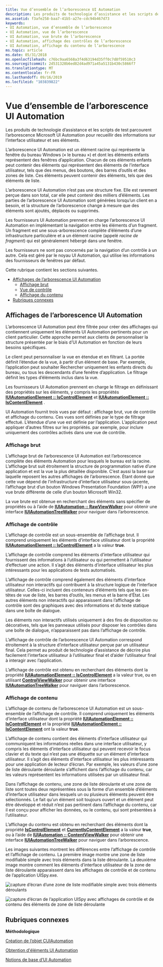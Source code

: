 ```yaml
---
title: Vue d’ensemble de l’arborescence UI Automation
description: Les produits de technologie d’assistance et les scripts de test parcourent l’arborescence Microsoft UI Automation pour recueillir des informations sur l’interface utilisateur et ses éléments.
ms.assetid: f3afe258-baa7-41b5-a27e-cdc94b467d73
keywords:
- UI Automation, vue d’ensemble de l’arborescence
- UI Automation, vue de l’arborescence
- UI Automation, vue brute de l’arborescence
- UI Automation, affichage des contrôles de l’arborescence
- UI Automation, affichage du contenu de l’arborescence
ms.topic: article
ms.date: 05/31/2018
ms.openlocfilehash: c76bc9aa6568a3f4d63194d35ff0c7d8f59510c3
ms.sourcegitcommit: 2d531328b6ed82d4ad971a45a5131b430c5866f7
ms.translationtype: MT
ms.contentlocale: fr-FR
ms.lasthandoff: 09/16/2019
ms.locfileid: "103839822"
---
```

# <a name="ui-automation-tree-overview"></a>Vue d’ensemble de l’arborescence UI Automation

Les produits de technologie d’assistance et les scripts de test parcourent l’arborescence Microsoft UI Automation pour recueillir des informations sur l’interface utilisateur et ses éléments.

L’arborescence UI Automation est un élément racine qui représente la fenêtre du bureau Windows (« le bureau ») et dont les éléments enfants représentent des fenêtres d’application. Chacun de ces éléments enfants peut contenir des éléments qui représentent des éléments de l’interface utilisateur, tels que des menus, des boutons, des barres d’outils et des zones de liste. Ces éléments peuvent contenir des éléments, tels que des éléments de liste.

L’arborescence UI Automation n’est pas une structure fixe. Elle est rarement perçue dans son total, car elle peut contenir des milliers d’éléments. Les parties de l’arborescence UI Automation sont générées lorsqu’un client en a besoin, et la structure de l’arborescence change à mesure que des éléments sont ajoutés, déplacés ou supprimés.

Les fournisseurs UI Automation prennent en charge l’arborescence UI Automation en implémentant la navigation entre les éléments d’un fragment. Un fragment est une sous-arborescence complète d’éléments d’une infrastructure particulière et a un élément racine (appelé *racine de fragment*) qui est généralement hébergé dans une fenêtre.

Les fournisseurs ne sont pas concernés par la navigation d’un contrôle à un autre. Cela est géré par le noyau UI Automation, qui utilise les informations des fournisseurs de fenêtres par défaut.

Cette rubrique contient les sections suivantes.

-   [Affichages de l’arborescence UI Automation](#views-of-the-ui-automation-tree)
    -   [Affichage brut](#raw-view)
    -   [Vue de contrôle](#control-view)
    -   [Affichage du contenu](#content-view)
-   [Rubriques connexes](#related-topics)

## <a name="views-of-the-ui-automation-tree"></a>Affichages de l’arborescence UI Automation

L’arborescence UI Automation peut être filtrée pour créer des affichages qui contiennent uniquement les éléments UI Automation pertinents pour un client particulier. Cette approche permet aux clients de personnaliser la structure présentée par le biais d’UI Automation en fonction de leurs besoins spécifiques.

Le client peut personnaliser la vue en étendue et en filtrant. La portée définit l’étendue de la vue, à partir d’un élément de base. Par exemple, l’application peut souhaiter Rechercher uniquement les enfants directs du bureau, ou tous les descendants d’une fenêtre d’application. Le filtrage définit les types d’éléments inclus dans la vue.

Les fournisseurs UI Automation prennent en charge le filtrage en définissant des propriétés sur les éléments, y compris les propriétés [**IUIAutomationElement :: IsControlElement**](/windows/desktop/api/UIAutomationClient/nf-uiautomationclient-iuiautomationelement-get_currentiscontrolelement) et [**IUIAutomationElement :: IsContentElement**](/windows/desktop/api/UIAutomationClient/nf-uiautomationclient-iuiautomationelement-get_currentiscontentelement) .

UI Automation fournit trois vues par défaut : affichage brut, vue de contrôle et affichage du contenu. Ces vues sont définies par le type de filtrage effectué. L’étendue d’une vue est définie par l’application. L’application peut appliquer d’autres filtres sur les propriétés. par exemple, pour inclure uniquement des contrôles activés dans une vue de contrôle.

### <a name="raw-view"></a>Affichage brut

L’affichage brut de l’arborescence UI Automation est l’arborescence complète des éléments Automation pour lesquels le bureau est la racine. L’affichage brut suit étroitement la structure de programmation native d’une application et est la vue la plus détaillée disponible. C’est aussi la base sur laquelle reposent les autres affichages de l’arborescence. Étant donné que cette vue dépend de l’infrastructure d’interface utilisateur sous-jacente, l’affichage brut d’un bouton Windows Presentation Foundation (WPF) a une vue brute différente de celle d’un bouton Microsoft Win32.

La vue brute est obtenue en recherchant des éléments sans spécifier de propriétés ou à l’aide de [**IUIAutomation :: RawViewWalker**](/windows/desktop/api/UIAutomationClient/nf-uiautomationclient-iuiautomation-get_rawviewwalker) pour obtenir une interface [**IUIAutomationTreeWalker**](/windows/desktop/api/UIAutomationClient/nn-uiautomationclient-iuiautomationtreewalker) pour naviguer dans l’arborescence.

### <a name="control-view"></a>Affichage de contrôle

L’affichage de contrôle est un sous-ensemble de l’affichage brut. Il comprend uniquement les éléments d’interface utilisateur dont la propriété [**IUIAutomationElement :: IsControlElement**](/windows/desktop/api/UIAutomationClient/nf-uiautomationclient-iuiautomationelement-get_currentiscontrolelement) a la valeur **true**.

L’affichage de contrôle comprend les éléments d’interface utilisateur qui fournissent des informations à l’utilisateur ou qui permettent à l’utilisateur d’effectuer une action. Il s’agit des éléments d’interface utilisateur les plus intéressants pour les applications de tests automatisés.

L’affichage de contrôle comprend également des éléments d’interface utilisateur non interactifs qui contribuent à la structure logique de l’interface utilisateur. Celles-ci incluent des conteneurs d’éléments tels que les en-têtes de vue de liste, les barres d’outils, les menus et la barre d’État. Les autres éléments non interactifs qui apparaissent dans l’affichage de contrôle sont des graphiques avec des informations et du texte statique dans une boîte de dialogue.

Les éléments non interactifs utilisés uniquement à des fins de disposition ou décoratives, tels que les panneaux utilisés pour disposer les contrôles dans une boîte de dialogue, n’apparaissent pas dans l’affichage de contrôle.

L’affichage de contrôle de l’arborescence UI Automation correspond étroitement à la structure d’interface utilisateur perçue par un utilisateur final. Cela permet au produit de technologie d’assistance de décrire plus facilement l’interface utilisateur à l’utilisateur final et d’aider l’utilisateur final à interagir avec l’application.

L’affichage de contrôle est obtenu en recherchant des éléments dont la propriété [**IUIAutomationElement :: IsControlElement**](/windows/desktop/api/UIAutomationClient/nf-uiautomationclient-iuiautomationelement-get_currentiscontrolelement) a la valeur true, ou en utilisant [**ControlViewWalker**](/windows/desktop/api/UIAutomationClient/nf-uiautomationclient-iuiautomation-get_controlviewwalker) pour obtenir une interface [**IUIAutomationTreeWalker**](/windows/desktop/api/UIAutomationClient/nn-uiautomationclient-iuiautomationtreewalker) pour naviguer dans l’arborescence.

### <a name="content-view"></a>Affichage de contenu

L’affichage de contenu de l’arborescence UI Automation est un sous-ensemble de l’affichage de contrôle. Il comprend uniquement les éléments d’interface utilisateur dont la propriété [**IUIAutomationElement :: IsControlElement**](/windows/desktop/api/UIAutomationClient/nf-uiautomationclient-iuiautomationelement-get_currentiscontrolelement) et la propriété [**IUIAutomationElement :: IsContentElement**](/windows/desktop/api/UIAutomationClient/nf-uiautomationclient-iuiautomationelement-get_currentiscontentelement) ont la valeur **true**.

L’affichage de contenu contient des éléments d’interface utilisateur qui communiquent les informations réelles dans une interface utilisateur, y compris les éléments d’interface utilisateur qui peuvent recevoir le focus clavier et du texte qui n’est pas une étiquette sur un élément d’interface utilisateur. Il s’agit des éléments d’interface utilisateur les plus intéressants pour une application de lecteur d’écran. Par exemple, les valeurs d’une zone de liste déroulante déroulante s’affichent dans l’affichage du contenu, car les valeurs représentent les informations utilisées par un utilisateur final.

Dans l’affichage de contenu, une zone de liste déroulante et une zone de liste sont toutes deux représentées sous la forme d’un ensemble d’éléments d’interface utilisateur dans lesquels un ou plusieurs éléments peuvent être sélectionnés. Le fait qu’un élément soit toujours ouvert et un élément peut être développé et réduit n’est pas pertinent dans l’affichage du contenu, car il est conçu pour afficher les données, ou le contenu, qui sont présentées à l’utilisateur.

L’affichage du contenu est obtenu en recherchant des éléments dont la propriété [**IsControlElement**](/windows/desktop/api/UIAutomationClient/nf-uiautomationclient-iuiautomationelement-get_currentiscontrolelement) et [**CurrentIsContentElement**](/windows/desktop/api/UIAutomationClient/nf-uiautomationclient-iuiautomationelement-get_currentiscontentelement) a la valeur **true**, ou à l’aide de [**IUIAutomation :: ContentViewWalker**](/windows/desktop/api/UIAutomationClient/nf-uiautomationclient-iuiautomation-get_contentviewwalker) pour obtenir une interface [**IUIAutomationTreeWalker**](/windows/desktop/api/UIAutomationClient/nn-uiautomationclient-iuiautomationtreewalker) pour naviguer dans l’arborescence.

Les images suivantes montrent les différences entre l’affichage de contrôle et l’affichage de contenu. La première image montre une zone de liste modifiable simple avec trois éléments dans la liste déroulante. La deuxième image montre comment les éléments d’interface utilisateur de la zone de liste déroulante apparaissent dans les affichages de contrôle et de contenu de l’application UISpy.exe.

![capture d’écran d’une zone de liste modifiable simple avec trois éléments déroulants](images/combobox.png)

![capture d’écran de l’application UISpy avec affichages de contrôle et de contenu des éléments de zone de liste déroulante](images/treeviews.jpg)

## <a name="related-topics"></a>Rubriques connexes

<dl> <dt>

**Méthodologique**
</dt> <dt>

[Création de l’objet CUIAutomation](uiauto-creatingcuiautomation.md)
</dt> <dt>

[Obtention d'éléments UI Automation](uiauto-obtainingelements.md)
</dt> <dt>

[Notions de base d’UI Automation](entry-uiautocore-overview.md)
</dt> </dl>

 

 





